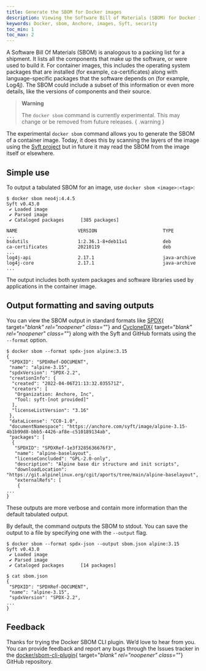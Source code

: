 ```yaml
---
title: Generate the SBOM for Docker images
description: Viewing the Software Bill of Materials (SBOM) for Docker images
keywords: Docker, sbom, Anchore, images, Syft, security
toc_min: 1
toc_max: 2
---
```


A Software Bill Of Materials (SBOM) is analogous to a packing list for a shipment. It lists all the components that make up the software, or were used to build it. For container images, this includes the operating system packages that are installed (for example, ca-certificates) along with language-specific packages that the software depends on (for example, Log4j). The SBOM could include a subset of this information or even more details, like the versions of components and their source.

> **Warning**
>
> The `docker sbom` command is currently experimental. This may change or be removed from future releases.
{ .warning }

The experimental `docker sbom` command allows you to generate the SBOM of a container image. Today, it does this by scanning the layers of the image using the [Syft project](https://github.com/anchore/syft) but in future it may read the SBOM from the image itself or elsewhere.

## Simple use

To output a tabulated SBOM for an image,  use `docker sbom <image>:<tag>`:

```console
$ docker sbom neo4j:4.4.5
Syft v0.43.0
 ✔ Loaded image
 ✔ Parsed image
 ✔ Cataloged packages      [385 packages]

NAME                      VERSION                        TYPE
... 
bsdutils                  1:2.36.1-8+deb11u1             deb
ca-certificates           20210119                       deb
...
log4j-api                 2.17.1                         java-archive  
log4j-core                2.17.1                         java-archive  
...
```

The output includes both system packages and software libraries used by applications in the container image.

## Output formatting and saving outputs

You can view the SBOM output in standard formats like [SPDX](https://spdx.dev){ target="_blank" rel="noopener" class="_"} and [CycloneDX](https://cyclonedx.org){ target="_blank" rel="noopener" class="_"} along with the Syft and GitHub formats using the `--format` option.

```console
$ docker sbom --format spdx-json alpine:3.15
{
 "SPDXID": "SPDXRef-DOCUMENT",
 "name": "alpine-3.15",
 "spdxVersion": "SPDX-2.2",
 "creationInfo": {
  "created": "2022-04-06T21:13:32.035571Z",
  "creators": [
   "Organization: Anchore, Inc",
   "Tool: syft-[not provided]"
  ],
  "licenseListVersion": "3.16"
 },
 "dataLicense": "CC0-1.0",
 "documentNamespace": "https://anchore.com/syft/image/alpine-3.15-4b1b99d8-bbb5-4426-af8e-c510189134ab",
 "packages": [
  {
   "SPDXID": "SPDXRef-1e3f3285636676f3",
   "name": "alpine-baselayout",
   "licenseConcluded": "GPL-2.0-only",
   "description": "Alpine base dir structure and init scripts",
   "downloadLocation": "https://git.alpinelinux.org/cgit/aports/tree/main/alpine-baselayout",
   "externalRefs": [
    {
...
}
```

These outputs are more verbose and contain more information than the default tabulated output.

By default, the command outputs the SBOM to stdout. You can save the output to a file by specifying one with the `--output` flag.

```console
$ docker sbom --format spdx-json --output sbom.json alpine:3.15
Syft v0.43.0
 ✔ Loaded image
 ✔ Parsed image
 ✔ Cataloged packages      [14 packages]

$ cat sbom.json
{
 "SPDXID": "SPDXRef-DOCUMENT",
 "name": "alpine-3.15",
 "spdxVersion": "SPDX-2.2",
...
}
```

## Feedback

Thanks for trying the Docker SBOM CLI plugin. We’d love to hear from you. You can provide feedback and report any bugs through the Issues tracker in the
[docker/sbom-cli-plugin](https://github.com/docker/sbom-cli-plugin){ target="_blank" rel="noopener" class="_"} GitHub repository.

